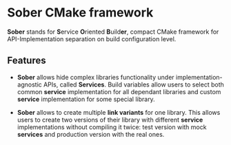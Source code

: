 # Sober CMake framework

**Sober** stands for **S**ervice **O**riented **B**uild**er**, compact CMake 
framework for API-Implementation separation on build configuration level. 

## Features

- **Sober** allows hide complex libraries functionality under 
  implementation-agnostic APIs, called **Services**. Build variables allow 
  users to select both common **service** implementation for all dependant 
  libraries and custom **service** implementation for some special library. 
  
- **Sober** allows to create multiple **link variants** for one library. This 
  allows users to create two versions of their library with different 
  **service** implementations without compiling it twice: test version with 
  mock **services** and production version with the real ones.